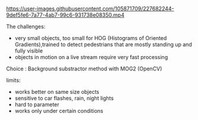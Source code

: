


https://user-images.githubusercontent.com/105871709/227682244-9def5fe6-7a77-4ab7-99c6-931738e08350.mp4



The challenges:
<br>
- very small objects, too small for HOG (Histograms of Oriented Gradients),trained to detect pedestrians that are mostly standing up
and fully visible
- objects in motion on a live stream require very fast processing


Choice : Background substractor method with MOG2 (OpenCV)


limits:
<br>
- works better on same size objects
- sensitive to car flashes, rain, night lights
- hard to parameter
- works only under certain conditions

